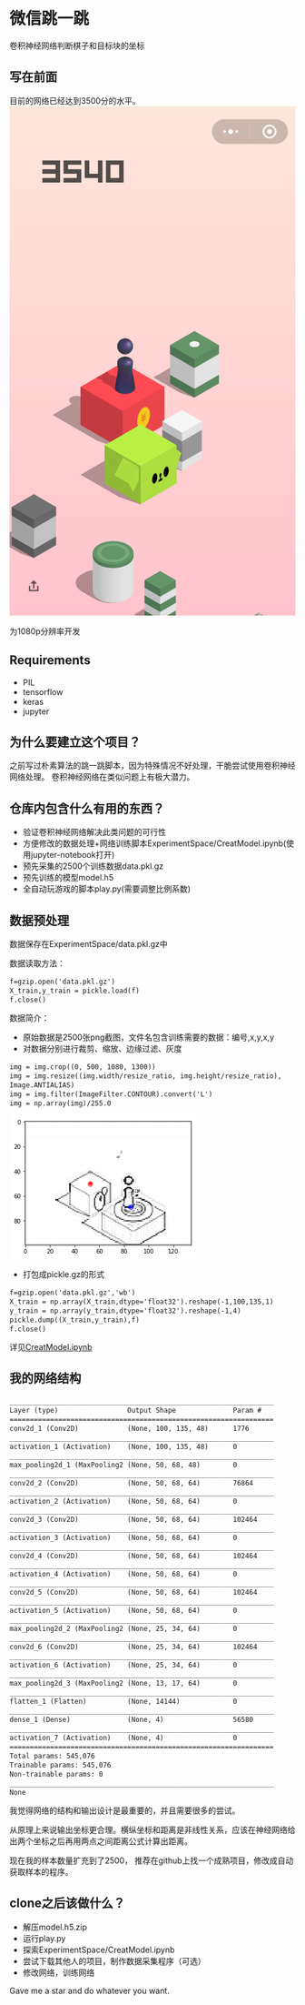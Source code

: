 # 微信跳一跳

卷积神经网络判断棋子和目标块的坐标

## 写在前面

目前的网络已经达到3500分的水平。
![example](https://raw.githubusercontent.com/zyayoung/image-repository/master/jump_example.png)

为1080p分辨率开发

## Requirements

- PIL
- tensorflow
- keras
- jupyter

## 为什么要建立这个项目？

之前写过朴素算法的跳一跳脚本，因为特殊情况不好处理，干脆尝试使用卷积神经网络处理。
卷积神经网络在类似问题上有极大潜力。

## 仓库内包含什么有用的东西？

- 验证卷积神经网络解决此类问题的可行性
- 方便修改的数据处理+网络训练脚本ExperimentSpace/CreatModel.ipynb(使用jupyter-notebook打开)
- 预先采集的2500个训练数据data.pkl.gz
- 预先训练的模型model.h5
- 全自动玩游戏的脚本play.py(需要调整比例系数)

## 数据预处理

数据保存在ExperimentSpace/data.pkl.gz中

数据读取方法：
```
f=gzip.open('data.pkl.gz')
X_train,y_train = pickle.load(f)
f.close()
```

数据简介：

- 原始数据是2500张png截图，文件名包含训练需要的数据：编号,x,y,x,y
- 对数据分别进行裁剪、缩放、边缘过滤、灰度
```
img = img.crop((0, 500, 1080, 1300))
img = img.resize((img.width/resize_ratio, img.height/resize_ratio), Image.ANTIALIAS)
img = img.filter(ImageFilter.CONTOUR).convert('L')
img = np.array(img)/255.0
```

![example2](https://raw.githubusercontent.com/zyayoung/image-repository/master/jump_example2.png)

- 打包成pickle.gz的形式
```
f=gzip.open('data.pkl.gz','wb')
X_train = np.array(X_train,dtype='float32').reshape(-1,100,135,1)
y_train = np.array(y_train,dtype='float32').reshape(-1,4)
pickle.dump((X_train,y_train),f)
f.close()
```

详见[CreatModel.ipynb](https://github.com/zyayoung/wechat_DLjump/blob/master/ExperimentSpace/CreatModel.ipynb)

## 我的网络结构

```
_________________________________________________________________
Layer (type)                 Output Shape              Param #
=================================================================
conv2d_1 (Conv2D)            (None, 100, 135, 48)      1776
_________________________________________________________________
activation_1 (Activation)    (None, 100, 135, 48)      0
_________________________________________________________________
max_pooling2d_1 (MaxPooling2 (None, 50, 68, 48)        0
_________________________________________________________________
conv2d_2 (Conv2D)            (None, 50, 68, 64)        76864
_________________________________________________________________
activation_2 (Activation)    (None, 50, 68, 64)        0
_________________________________________________________________
conv2d_3 (Conv2D)            (None, 50, 68, 64)        102464
_________________________________________________________________
activation_3 (Activation)    (None, 50, 68, 64)        0
_________________________________________________________________
conv2d_4 (Conv2D)            (None, 50, 68, 64)        102464
_________________________________________________________________
activation_4 (Activation)    (None, 50, 68, 64)        0
_________________________________________________________________
conv2d_5 (Conv2D)            (None, 50, 68, 64)        102464
_________________________________________________________________
activation_5 (Activation)    (None, 50, 68, 64)        0
_________________________________________________________________
max_pooling2d_2 (MaxPooling2 (None, 25, 34, 64)        0
_________________________________________________________________
conv2d_6 (Conv2D)            (None, 25, 34, 64)        102464
_________________________________________________________________
activation_6 (Activation)    (None, 25, 34, 64)        0
_________________________________________________________________
max_pooling2d_3 (MaxPooling2 (None, 13, 17, 64)        0
_________________________________________________________________
flatten_1 (Flatten)          (None, 14144)             0
_________________________________________________________________
dense_1 (Dense)              (None, 4)                 56580
_________________________________________________________________
activation_7 (Activation)    (None, 4)                 0
=================================================================
Total params: 545,076
Trainable params: 545,076
Non-trainable params: 0
_________________________________________________________________
None
```

我觉得网络的结构和输出设计是最重要的，并且需要很多的尝试。

从原理上来说输出坐标更合理。横纵坐标和距离是非线性关系，应该在神经网络给出两个坐标之后再用两点之间距离公式计算出距离。

现在我的样本数量扩充到了2500， 推荐在github上找一个成熟项目，修改成自动获取样本的程序。

## clone之后该做什么？

- 解压model.h5.zip
- 运行play.py
- 探索ExperimentSpace/CreatModel.ipynb
- 尝试下载其他人的项目，制作数据采集程序（可选）
- 修改网络，训练网络


Gave me a star and do whatever you want.
